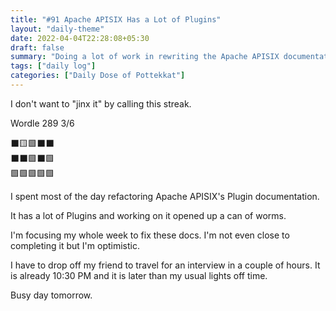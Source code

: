 ```yaml
---
title: "#91 Apache APISIX Has a Lot of Plugins"
layout: "daily-theme"
date: 2022-04-04T22:28:08+05:30
draft: false
summary: "Doing a lot of work in rewriting the Apache APISIX documentation."
tags: ["daily log"]
categories: ["Daily Dose of Pottekkat"]
---
```


I don't want to "jinx it" by calling this streak.

Wordle 289 3/6

⬛🟨🟩⬛⬛\
⬛⬛🟩⬛🟩\
🟩🟩🟩🟩🟩

I spent most of the day refactoring Apache APISIX's Plugin documentation.

It has a lot of Plugins and working on it opened up a can of worms.

I'm focusing my whole week to fix these docs. I'm not even close to completing it but I'm optimistic.

I have to drop off my friend to travel for an interview in a couple of hours. It is already 10:30 PM and it is later than my usual lights off time.

Busy day tomorrow.

